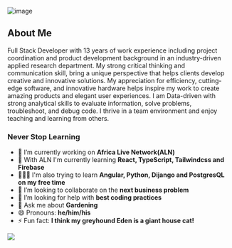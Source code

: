 ![image](https://user-images.githubusercontent.com/113961461/211631552-54b9f332-a8ff-4c80-8234-c446620f374d.png)



## About Me

Full Stack Developer with 13 years of work experience including project coordination and product development background in an industry-driven applied research department. My strong critical thinking and communication skill, bring a unique perspective that helps clients develop creative and innovative solutions. My appreciation for efficiency, cutting-edge software, and innovative hardware helps inspire my work to create amazing products and elegant user experiences. I am Data-driven with strong analytical skills to evaluate information, solve problems, troubleshoot, and debug code. I thrive in a team environment and enjoy teaching and learning from others.

### Never Stop Learning

- 🔭 I’m currently working on **Africa Live Network(ALN)**
- 🌱 With ALN I'm currently learning **React, TypeScript, Tailwindcss and Firebase** 
- 🙋🏼‍♂️ I'm also trying to learn **Angular, Python, Dijango and PostgresQL on my free time**
- 👯 I’m looking to collaborate on the **next business problem**
- 🤔 I’m looking for help with **best coding practices**
- 💬 Ask me about **Gardening**
- 😄 Pronouns: **he/him/his**
- ⚡ Fun fact: **I think my greyhound Eden is a giant house cat!**
<!-- 📫 How to reach me: **huynh.tk80@gmail.com**-->


<picture>
<source 
  srcset="https://github-readme-stats.vercel.app/api/top-langs/?username=huynhtk80&layout=compact&theme=dark"
  media="(prefers-color-scheme: dark)"
/>
<source
  srcset="https://github-readme-stats.vercel.app/api/top-langs/?username=huynhtk80&layout=compact"
  media="(prefers-color-scheme: light), (prefers-color-scheme: no-preference)"
/>
<img src="https://github-readme-stats.vercel.app/api?username=anuraghazra&show_icons=true" />
</picture>




